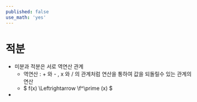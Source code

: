 ```yaml
---
published: false
use_math: 'yes'
---
```

# 적분
- 미분과 적분은 서로 역연산 관계
  - 역연산 : + 와 - , x 와 / 의 관계처럼 연산을 통하여 값을 되돌릴수 있는 관계의 연산
  - $ f(x) \Leftrightarrow \f^\prime (x) $
- 
